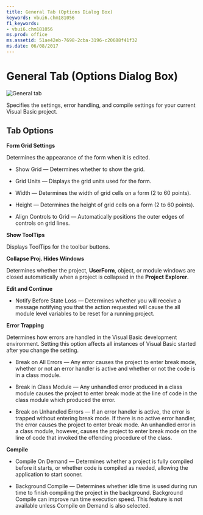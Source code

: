 ```yaml
---
title: General Tab (Options Dialog Box)
keywords: vbui6.chm181056
f1_keywords:
- vbui6.chm181056
ms.prod: office
ms.assetid: 51ae42eb-7698-2cba-3196-c20688f41f32
ms.date: 06/08/2017
---
```



# General Tab (Options Dialog Box)


![General tab](images/genlop_ZA01201611.gif)



Specifies the settings, error handling, and compile settings for your current Visual Basic project.

## Tab Options

 **Form Grid Settings**

Determines the appearance of the form when it is edited.




- Show Grid — Determines whether to show the grid.
    
- Grid Units — Displays the grid units used for the form.
    
- Width — Determines the width of grid cells on a form (2 to 60 points).
    
- Height — Determines the height of grid cells on a form (2 to 60 points).
    
- Align Controls to Grid — Automatically positions the outer edges of controls on grid lines.
    


 **Show ToolTips**

Displays ToolTips for the toolbar buttons.

 **Collapse Proj. Hides Windows**

Determines whether the project, **UserForm**, object, or module windows are closed automatically when a project is collapsed in the **Project** **Explorer**.

 **Edit and Continue**




- Notify Before State Loss — Determines whether you will receive a message notifying you that the action requested will cause the all module level variables to be reset for a running project.
    


 **Error Trapping**

Determines how errors are handled in the Visual Basic development environment. Setting this option affects all instances of Visual Basic started after you change the setting.




- Break on All Errors — Any error causes the project to enter break mode, whether or not an error handler is active and whether or not the code is in a class module.
    
- Break in Class Module — Any unhandled error produced in a class module causes the project to enter break mode at the line of code in the class module which produced the error.
    
- Break on Unhandled Errors — If an error handler is active, the error is trapped without entering break mode. If there is no active error handler, the error causes the project to enter break mode. An unhandled error in a class module, however, causes the project to enter break mode on the line of code that invoked the offending procedure of the class.
    


 **Compile**




- Compile On Demand — Determines whether a project is fully compiled before it starts, or whether code is compiled as needed, allowing the application to start sooner.
    
- Background Compile — Determines whether idle time is used during run time to finish compiling the project in the background. Background Compile can improve run time execution speed. This feature is not available unless Compile on Demand is also selected.
    



